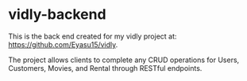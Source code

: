 # vidly-backend
This is the back end created for my vidly project at: https://github.com/Eyasu15/vidly.

The project allows clients to complete any CRUD operations for Users, Customers, Movies, and Rental through RESTful endpoints.



